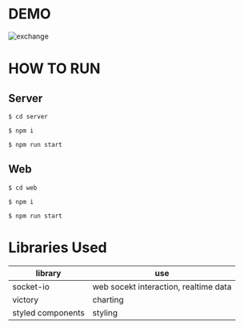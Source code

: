 # DEMO

![exchange](https://user-images.githubusercontent.com/26666976/150943961-614ef31a-62b6-4457-a5c1-3ca59cd97876.gif)


# HOW TO RUN

## Server

```
$ cd server

$ npm i

$ npm run start
```

## Web

```
$ cd web

$ npm i

$ npm run start
```

# Libraries Used

|  library | use  |
|---|---|
| socket-io   | web socekt interaction, realtime data   |
| victory |  charting |
| styled components | styling |



